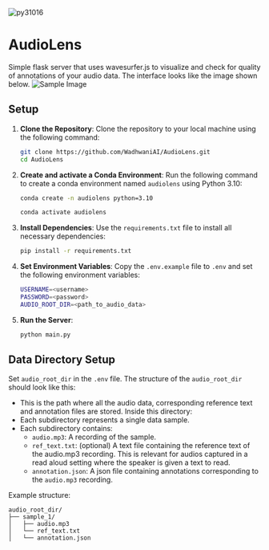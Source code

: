 ![py31016](https://img.shields.io/badge/python-3.10.16-brightgreen.svg)

# AudioLens
Simple flask server that uses wavesurfer.js to visualize and check for quality of annotations of your audio data. The interface looks like the image shown below. 
![Sample Image](data/image.png)
## Setup

1. **Clone the Repository**:
   Clone the repository to your local machine using the following command:
   ```bash
   git clone https://github.com/WadhwaniAI/AudioLens.git
   cd AudioLens
   ```

2. **Create and activate a Conda Environment**:
   Run the following command to create a conda environment named `audiolens` using Python 3.10:
   ```bash
   conda create -n audiolens python=3.10
   ```
   ```bash
   conda activate audiolens
   ```

3. **Install Dependencies**:
   Use the `requirements.txt` file to install all necessary dependencies:
   ```bash
   pip install -r requirements.txt
   ```

4. **Set Environment Variables**:
   Copy the `.env.example` file to `.env` and set the following environment variables:
   ```bash
   USERNAME=<username>
   PASSWORD=<password>
   AUDIO_ROOT_DIR=<path_to_audio_data>
   ```

5. **Run the Server**:
   ```bash
   python main.py
   ```

## Data Directory Setup
Set `audio_root_dir` in the `.env` file. The structure of the `audio_root_dir` should look like this:

- This is the path where all the audio data, corresponding reference text and annotation files are stored. Inside this directory:
- Each subdirectory represents a single data sample.
- Each subdirectory contains: 
   - `audio.mp3`: A recording of the sample.
   - `ref_text.txt`: (optional) A text file containing the reference text of the audio.mp3 recording. This is relevant for audios captured in a read aloud setting where the speaker is given a text to read.
   - `annotation.json`: A json file containing annotations corresponding to the `audio.mp3` recording.

Example structure:

```
audio_root_dir/
├── sample_1/
│   ├── audio.mp3
│   └── ref_text.txt
│   └── annotation.json
```
